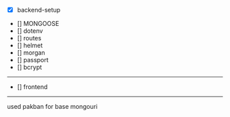 - [x] backend-setup
- [] MONGOOSE
- [] dotenv
- [] routes
- [] helmet
- [] morgan
- [] passport
- [] bcrypt

---

- [] frontend

---

used pakban for base mongouri
